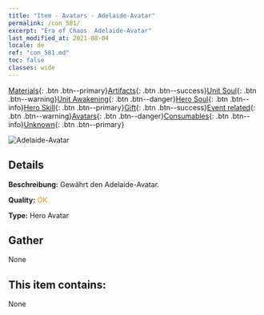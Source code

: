 ```yaml
---
title: "Item - Avatars - Adelaide-Avatar"
permalink: /con_581/
excerpt: "Era of Chaos  Adelaide-Avatar"
last_modified_at: 2021-08-04
locale: de
ref: "con_581.md"
toc: false
classes: wide
---
```

 [Materials](/ItemsDE/){: .btn .btn--primary}[Artifacts](/ItemsDE/Artifacts/){: .btn .btn--success}[Unit Soul](/ItemsDE/UnitSoul/){: .btn .btn--warning}[Unit Awakening](/ItemsDE/UnitAwakening/){: .btn .btn--danger}[Hero Soul](/ItemsDE/HeroSoul/){: .btn .btn--info}[Hero Skill](/ItemsDE/HeroSkill/){: .btn .btn--primary}[Gift](/ItemsDE/Gift/){: .btn .btn--success}[Event related](/ItemsDE/Events/){: .btn .btn--warning}[Avatars](/ItemsDE/Avatars/){: .btn .btn--danger}[Consumables](/ItemsDE/Consumables/){: .btn .btn--info}[Unknown](/ItemsDE/Unknown/){: .btn .btn--primary}

 ![Adelaide-Avatar](/images/h/h_Adelaide1.jpg)

## Details
 **Beschreibung:** Gewährt den Adelaide-Avatar.

 **Quality:** <span style="color: #FF8C00">OK</span>

 **Type:** Hero Avatar

## Gather

  None

## This item contains:

  None

